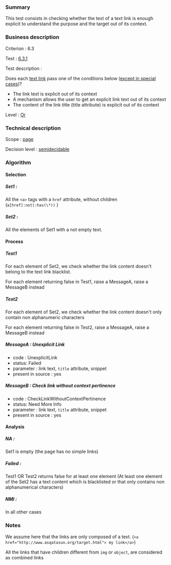 ### Summary

This test consists in checking whether the text of a text link is enough explicit to understand the purpose and the target out of its context.

### Business description

Criterion : 6.3

Test : [6.3.1](http://accessiweb.org/index.php/accessiweb-22-english-version.html#test-6-3-1)

Test description :

Does each [text link](http://accessiweb.org/index.php/glossary-76.html#mLienTexte) pass one of the conditions below ([except in special cases](http://accessiweb.org/index.php/glossary-76.html#cpCrit6- "Special cases for criterion 6.3"))?

-   The link text is explicit out of its context
-   A mechanism allows the user to get an explicit link text out of its context
-   The content of the link title (title attribute) is explicit out of its context

Level : [Or](/en/category/rules-design/accessiweb-11/level/or)

### Technical description

Scope : [page](/en/category/rules-design/accessiweb-11/scope/page)

Decision level :
[semidecidable](/en/category/rules-design/accessiweb-11/decision-level/semidecidable)

### Algorithm

#### Selection

##### **Set1 :**

All the `<a>` tags with a `href` attribute, without children (`a[href]:not(:has(\*))` )

##### **Set2 :**

All the elements of Set1 with a not empty text.

#### Process

##### Test1

For each element of Set2, we check whether the link content doesn't belong to the text link blacklist.

For each element returning false in Test1, raise a MessageA, raise a MessageB instead

##### Test2

For each element of Set2, we check whether the link content doesn't only contain non alphanumeric characters

For each element returning false in Test2, raise a MessageA, raise a MessageB instead

##### MessageA : Unexplicit Link

-   code : UnexplicitLink
-   status: Failed
-   parameter : link text, `title` attribute, snippet
-   present in source : yes

##### MessageB : Check link without context pertinence

-   code : CheckLinkWithoutContextPertinence
-   status: Need More Info
-   parameter : link text, `title` attribute, snippet
-   present in source : yes

#### Analysis

##### **NA :**

Set1 is empty (the page has no simple links)

##### **Failed :**

Test1 OR Test2 returns false for at least one element (At least one element of the Set2 has a text content which is blacklisted or that only contains non alphanumerical characters)

##### **NMI :**

In all other cases

### Notes

We assume here that the links are only composed of a text. (`<a href="http://www.asqatasun.org/target.html"> my link</a>`)

All the links that have children different from `img` or `object`, are considered as combined links
